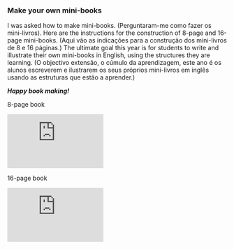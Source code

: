 ### Make your own mini-books

I was asked how to make mini-books. (Perguntaram-me como fazer os mini-livros). Here are the instructions for the construction of 8-page and 16-page mini-books. (Aqui vão as indicações para a construção dos mini-livros de 8 e 16 páginas.) The ultimate goal this year is for students to write and illustrate their own mini-books in English, using the structures they are learning. (O objectivo extensão, o cúmulo da aprendizagem, este ano é os alunos escreverem e ilustrarem os seus próprios mini-livros em inglês usando as estruturas que estão a aprender.)  

***Happy book making!***  

8-page book  
<iframe width="220" height="124" src="https://www.youtube.com/embed/XG8FBLs127E" title="YouTube video player" frameborder="0" allow="accelerometer; autoplay; clipboard-write; encrypted-media; gyroscope; picture-in-picture" allowfullscreen></iframe>  

16-page book  
<iframe width="220" height="124" src="https://www.youtube.com/embed/uQ0mpDjcqUY" title="YouTube video player" frameborder="0" allow="accelerometer; autoplay; clipboard-write; encrypted-media; gyroscope; picture-in-picture" allowfullscreen></iframe>  


